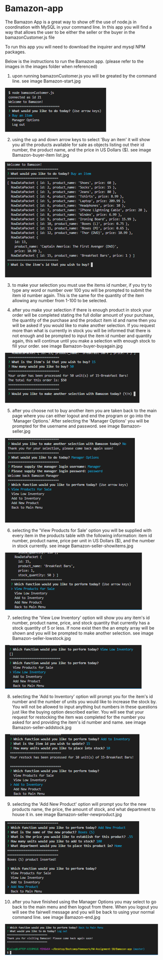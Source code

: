 # Bamazon-app


The Bamazon App is a great way to show off the use of node.js in coordination with MySQL in your command line. In this app you will find a way that allows the user to be either the seller or the buyer in the bamazonCustomer.js file

To run this app you will need to download the inquirer and mysql NPM packages.

Below is the instructions to run the Bamazon app. (please refer to the images in the images folder when referenced)

1. upon running bamazonCustomer.js you will be greated by the command line. see image Bamazon-start.jpg

![alt text](images/Bamazon-start.PNG)

2. using the up and down arrow keys to select 'Buy an item' it will show you all the products available for sale as objects listing out their id number, the product name, and the price in US Dollars ($). see image Bamazon-buyer-item list.jpg

![alt text](images/Bamazon-buyer-itemlist.PNG)

3. to make your selection you must use the items id number, if you try to type any word or number over 100 you will be prompted to submit the item id number again. This is the same for the quantity of the item allowing any number from 1-100 to be selected.

4. after you make your selection if there is enough product in stock your order will be completed stating the full dollar amount of your purchase, the quantity of the purchase and the product item id and name then you will be asked if you would like to make another selection. If you request more than what is currently in stock you will be informed that there is not enough and be prompted to input the item id number and quantity again, this will continue until you make a selection with enough stock to fill your order. see image Bamazon-buyer-buyagain.jpg

![alt text](images/Bamazon-buyer-buyagain.PNG)

5. after you choose not to buy another item you are taken back to the main page where you can either logout and end the program or go into the 'Manager Options.' After selecting the 'Manager Options' you will be prompted for the username and password. see image Bamazon-seller.jpg

![alt text](images/Bamazon-seller.PNG)

6. selecting the 'View Products for Sale' option you will be supplied with every item in the products table with the following information: item id number, product name, price per unit in US Dollars ($), and the number in stock currently. see image Bamazon-seller-showitems.jpg

![alt text](images/Bamazon-seller-showitems.PNG)

7. selecting the 'View Low Inventory' option will show you any item's id number, product name, price, and stock quantity that currently has a stock quantity of 5 or less. If none exist then the an empty array will be shown and you will be prompted to make another selection. see image Bamazon-seller-lowstock.jpg

![alt text](images/Bamazon-seller-lowstock.PNG)

8. selecting the 'Add to Inventory' option will prompt you for the item's id number and the number of units you would like to increase the stock by. You will not be allowed to input anything but numbers in these questions just like the buying option described earlier. You will see that your request for restocking the item was completed for the number you asked for and providing the item's id number and name. see image Bamazon-seller-addstock.jpg

![alt text](images/Bamazon-seller-addstock.PNG)

9. selecting the 'Add New Product' option will prompt you for the new products name, the price, the amount of stock, and what department to house it in. see image Bamazon-seller-newproduct.jpg

![alt text](images/Bamazon-seller-newproduct.PNG)

10. after you have finished using the Manager Options you may select to go back to the main menu and then logout from there. When you logout you will see the fairwell message and you will be back to using your normal command line. see image Bamazon-end.jpg

![alt text](images/Bamazon-end.PNG)